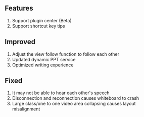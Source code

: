 ## Features

1. Support plugin center (Beta)
2. Support shortcut key tips

## Improved

1. Adjust the view follow function to follow each other
2. Updated dynamic PPT service
3. Optimized writing experience

## Fixed

1. It may not be able to hear each other's speech
2. Disconnection and reconnection causes whiteboard to crash
3. Large class/one to one video area collapsing causes layout misalignment
